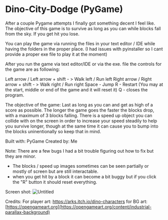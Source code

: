 # Dino-City-Dodge (PyGame)

After a couple Pygame attempts I finally got something decent I feel like.
The objective of this game is to survive as long as you can while blocks fall from the sky. If you get hit you lose.

You can play the game via running the files in your text editor / IDE while having the folders in the proper place.
(I had issues with pyinstaller so I cant provide a proper exe file to play it at the moment)

After you run the game via text editor/IDE or via the exe. file the controls for the game are as following:

Left arrow / Left arrow + shift - > Walk left / Run left
Right arrow / Right arrow + shift - > Walk right / Run right
Space - Jump
R - Restart (You may at the start, middle or end of the game and it will reset it)
Q - closes the program.

The objective of the game:
Last as long as you can and get as high of a score as possible. The longer the game goes the faster the blocks drop, with a maximum of 3 blocks falling.
There is a speed up object you can collide with on the screen in order to increase your speed steadily to help you survive longer, though at the same time it can cause you to bump into the blocks uninentionally so keep that in mind.

Built with:
PyGame
Created by:
Me

Note:
There are a few bugs I had a bit trouble figuring out how to fix but they are minor.
- The blocks / speed up images sometimes can be seen partially or mostly of screen but are still interactable.
- when you get hit by a block it can become a bit buggy but if you click the "R" button it should reset everything.

Screen shot:
![Untitled](https://user-images.githubusercontent.com/91182988/213555108-e39162db-a4d4-48f3-af83-d0a39305149c.png)


Credits:
For player art:
https://arks.itch.io/dino-characters
for BG art:
[https://opengameart.org](https://opengameart.org/content/industrial-parallax-background)
